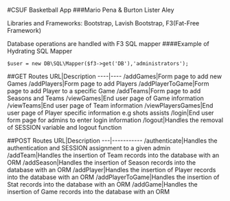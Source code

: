 #CSUF Basketball App
###Mario Pena & Burton Lister Aley

Libraries and Frameworks: Bootstrap, Lavish Bootstrap, F3(Fat-Free Framework)

Database operations are handled with F3 SQL mapper
####Example of Hydrating SQL Mapper
```
$user = new DB\SQL\Mapper($f3->get('DB'),'administrators');
```

##GET Routes
URL|Description
----|----
/addGames|Form page to add new Games
/addPlayers|Form page to add Players
/addPlayerToGame|Form page to add Player to a specific Game
/addTeams|Form page to add Seasons and Teams
/viewGames|End user page of Game information
/viewTeams|End user page of Team information
/viewPlayersGames|End user page of Player specific information e.g shots assists
/login|End user form page for admins to enter login information
/logout|Handles the removal of SESSION variable and logout function


##POST Routes
URL|Description
---|-----------
/authenticate|Handles the authentication and SESSION assignment to a given admin
/addTeam|Handles the insertion of Team records into the database with an ORM
/addSeason|Handles the insertion of Season records into the database with an ORM
/addPlayer|Handles the insertion of Player records into the database with an ORM
/addPlayerToGame|Handles the insertion of Stat records into the database with an ORM
/addGame|Handles the insertion of Game records into the database with an ORM